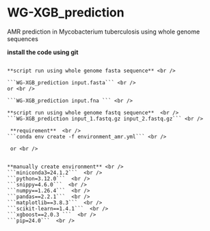 # WG-XGB_prediction  <br />
AMR prediction in Mycobacterium tuberculosis using whole genome sequences <br />

**install the code using git**
``` git clone 

**script run using whole genome fasta sequence** <br />

```WG-XGB_prediction input.fasta``` <br />
or <br />

```WG-XGB_prediction input.fna ``` <br />

**script run using whole genome fastq sequence**  <br />
```WG-XGB_prediction input_1.fastq.gz input_2.fastq.gz``` <br />

 **requirement**  <br />
```conda env create -f environment_amr.yml``` <br />

 or <br />


**manually create environment** <br />
```miniconda3=24.1.2```  <br />
```python=3.12.0```  <br />
```snippy=4.6.0```  <br />
```numpy==1.26.4```  <br />
```pandas==2.2.1```  <br />
```matplotlib==3.8.3```  <br />
```scikit-learn==1.4.1```  <br />
```xgboost==2.0.3 ```  <br />
```pip=24.0```  <br />



